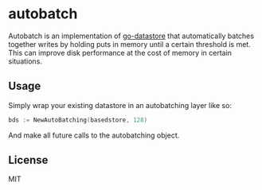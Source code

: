 # autobatch

Autobatch is an implementation of
[go-datastore](https://github.com/memoio/go-mefs/source/go-datastore) that automatically batches
together writes by holding puts in memory until a certain threshold is met.
This can improve disk performance at the cost of memory in certain situations.

## Usage

Simply wrap your existing datastore in an autobatching layer like so:

```go
bds := NewAutoBatching(basedstore, 128)
```

And make all future calls to the autobatching object.

## License
MIT
